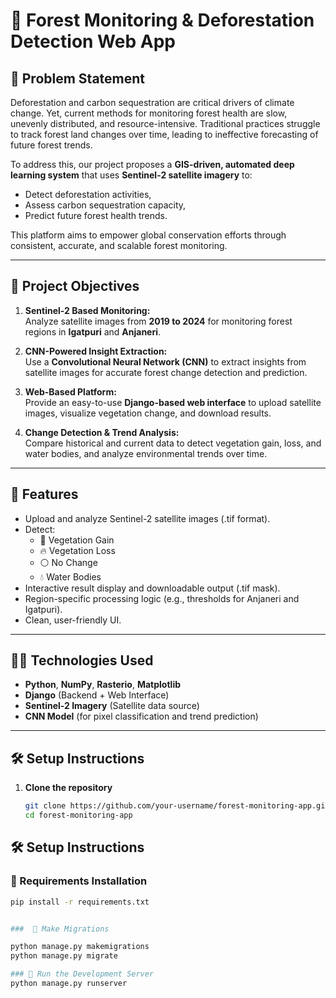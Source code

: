 # 🌲 Forest Monitoring & Deforestation Detection Web App

## 📌 Problem Statement

Deforestation and carbon sequestration are critical drivers of climate change. Yet, current methods for monitoring forest health are slow, unevenly distributed, and resource-intensive. Traditional practices struggle to track forest land changes over time, leading to ineffective forecasting of future forest trends.

To address this, our project proposes a **GIS-driven, automated deep learning system** that uses **Sentinel-2 satellite imagery** to:
- Detect deforestation activities,
- Assess carbon sequestration capacity,
- Predict future forest health trends.

This platform aims to empower global conservation efforts through consistent, accurate, and scalable forest monitoring.

---

## 🎯 Project Objectives

1. **Sentinel-2 Based Monitoring:**  
   Analyze satellite images from **2019 to 2024** for monitoring forest regions in **Igatpuri** and **Anjaneri**.

2. **CNN-Powered Insight Extraction:**  
   Use a **Convolutional Neural Network (CNN)** to extract insights from satellite images for accurate forest change detection and prediction.

3. **Web-Based Platform:**  
   Provide an easy-to-use **Django-based web interface** to upload satellite images, visualize vegetation change, and download results.

4. **Change Detection & Trend Analysis:**  
   Compare historical and current data to detect vegetation gain, loss, and water bodies, and analyze environmental trends over time.

---

## 🚀 Features

- Upload and analyze Sentinel-2 satellite images (.tif format).
- Detect:
  - 🌿 Vegetation Gain
  - 🔥 Vegetation Loss
  - ⚪ No Change
  - 💧 Water Bodies
- Interactive result display and downloadable output (.tif mask).
- Region-specific processing logic (e.g., thresholds for Anjaneri and Igatpuri).
- Clean, user-friendly UI.

---

## 🧑‍💻 Technologies Used

- **Python**, **NumPy**, **Rasterio**, **Matplotlib**
- **Django** (Backend + Web Interface)
- **Sentinel-2 Imagery** (Satellite data source)
- **CNN Model** (for pixel classification and trend prediction)

---

## 🛠️ Setup Instructions

1. **Clone the repository**
   ```bash
   git clone https://github.com/your-username/forest-monitoring-app.git
   cd forest-monitoring-app

## 🛠️ Setup Instructions

### 🔧 Requirements Installation

```bash
pip install -r requirements.txt


###  🧱 Make Migrations

python manage.py makemigrations
python manage.py migrate

### 🚀 Run the Development Server
python manage.py runserver
